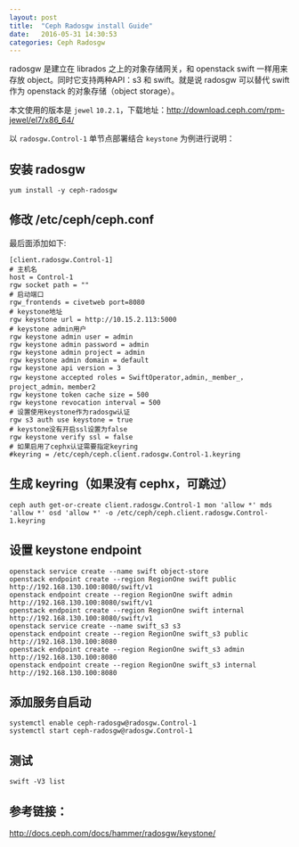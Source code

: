 ```yaml
---
layout: post
title:  "Ceph Radosgw install Guide"
date:   2016-05-31 14:30:53
categories: Ceph Radosgw
---
```


radosgw 是建立在 librados 之上的对象存储网关，和 openstack swift 一样用来存放 object。同时它支持两种API：s3 和 swift。就是说 radosgw 可以替代 swift 作为 openstack 的对象存储（object storage）。

本文使用的版本是 `jewel` `10.2.1`，下载地址：<http://download.ceph.com/rpm-jewel/el7/x86_64/>

以 `radosgw.Control-1` 单节点部署结合 `keystone` 为例进行说明：

## 安装 radosgw

```
yum install -y ceph-radosgw
```

## 修改 /etc/ceph/ceph.conf

最后面添加如下:

```
[client.radosgw.Control-1]
# 主机名
host = Control-1
rgw socket path = ""
# 启动端口
rgw_frontends = civetweb port=8080
# keystone地址
rgw keystone url = http://10.15.2.113:5000
# keystone admin用户
rgw keystone admin user = admin
rgw keystone admin password = admin
rgw keystone admin project = admin
rgw keystone admin domain = default
rgw keystone api version = 3
rgw keystone accepted roles = SwiftOperator,admin,_member_，project_admin，member2
rgw keystone token cache size = 500
rgw keystone revocation interval = 500
# 设置使用keystone作为radosgw认证
rgw s3 auth use keystone = true
# keystone没有开启ssl设置为false
rgw keystone verify ssl = false
# 如果启用了cephx认证需要指定keyring
#keyring = /etc/ceph/ceph.client.radosgw.Control-1.keyring
```

## 生成 keyring（如果没有 cephx，可跳过）

```
ceph auth get-or-create client.radosgw.Control-1 mon 'allow *' mds 'allow *' osd 'allow *' -o /etc/ceph/ceph.client.radosgw.Control-1.keyring
```

## 设置 keystone endpoint

```
openstack service create --name swift object-store
openstack endpoint create --region RegionOne swift public http://192.168.130.100:8080/swift/v1
openstack endpoint create --region RegionOne swift admin http://192.168.130.100:8080/swift/v1
openstack endpoint create --region RegionOne swift internal  http://192.168.130.100:8080/swift/v1
openstack service create --name swift_s3 s3
openstack endpoint create --region RegionOne swift_s3 public  http://192.168.130.100:8080
openstack endpoint create --region RegionOne swift_s3 admin http://192.168.130.100:8080
openstack endpoint create --region RegionOne swift_s3 internal http://192.168.130.100:8080
```

## 添加服务自启动

```
systemctl enable ceph-radosgw@radosgw.Control-1
systemctl start ceph-radosgw@radosgw.Control-1
```

## 测试

```
swift -V3 list
```

## 参考链接：

<http://docs.ceph.com/docs/hammer/radosgw/keystone/>
